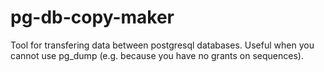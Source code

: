# pg-db-copy-maker
Tool for transfering data between postgresql databases. Useful when you cannot use pg_dump (e.g. because you have no grants on sequences).
